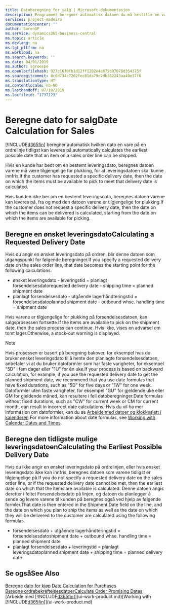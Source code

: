 ```yaml
---
title: Datoberegning for salg | Microsoft-dokumentasjon
description: Programmet beregner automatisk datoen du må bestille en vare på for å ha den på lager på en bestemt dato. Dette er datoen da du kan forvente at varer som ble bestilt på en bestemt dato, vil være tilgjengelig for plukking.
services: project-madeira
documentationcenter: ''
author: SorenGP
ms.service: dynamics365-business-central
ms.topic: article
ms.devlang: na
ms.tgt_pltfrm: na
ms.workload: na
ms.search.keywords: ''
ms.date: 04/01/2019
ms.author: sgroespe
ms.openlocfilehash: 927c16f0fb1d12ff1202e4e675b97078d354375f
ms.sourcegitcommit: 8c0d734c7202fec81da79c7db382243aa49e37f6
ms.translationtype: HT
ms.contentlocale: nb-NO
ms.lasthandoff: 07/10/2019
ms.locfileid: "1737123"
---
```

# <a name="date-calculation-for-sales"></a><span data-ttu-id="ef4ef-104">Beregne dato for salg</span><span class="sxs-lookup"><span data-stu-id="ef4ef-104">Date Calculation for Sales</span></span>
[!INCLUDE[d365fin](includes/d365fin_md.md)] <span data-ttu-id="ef4ef-105">beregner automatisk hvilken dato en vare på en ordrelinje tidligst kan leveres på.</span><span class="sxs-lookup"><span data-stu-id="ef4ef-105">automatically calculates the earliest possible date that an item on a sales order line can be shipped.</span></span>

<span data-ttu-id="ef4ef-106">Hvis en kunde har bedt om en bestemt leveringsdato, beregnes datoen varene må være tilgjengelige for plukking, for at leveringsdatoen skal kunne innfris.</span><span class="sxs-lookup"><span data-stu-id="ef4ef-106">If the customer has requested a specific delivery date, then the date on which the items must be available to pick to meet that delivery date is calculated.</span></span>

<span data-ttu-id="ef4ef-107">Hvis kunden ikke ber om en bestemt leveringsdato, beregnes datoen varene kan leveres på, fra og med den datoen varene er tilgjengelige for plukking.</span><span class="sxs-lookup"><span data-stu-id="ef4ef-107">If the customer does not request a specific delivery date, then the date on which the items can be delivered is calculated, starting from the date on which the items are available for picking.</span></span>

## <a name="calculating-a-requested-delivery-date"></a><span data-ttu-id="ef4ef-108">Beregne en ønsket leveringsdato</span><span class="sxs-lookup"><span data-stu-id="ef4ef-108">Calculating a Requested Delivery Date</span></span>
<span data-ttu-id="ef4ef-109">Hvis du angir en ønsket leveringsdato på ordren, blir denne datoen som utgangspunkt for følgende beregninger.</span><span class="sxs-lookup"><span data-stu-id="ef4ef-109">If you specify a requested delivery date on the sales order line, that date becomes the starting point for the following calculations.</span></span>

- <span data-ttu-id="ef4ef-110">ønsket leveringsdato - leveringstid = planlagt forsendelsesdato</span><span class="sxs-lookup"><span data-stu-id="ef4ef-110">requested delivery date - shipping time = planned shipment date</span></span>
- <span data-ttu-id="ef4ef-111">planlagt forsendelsesdato - utgående lagerhåndteringstid = forsendelsesdato</span><span class="sxs-lookup"><span data-stu-id="ef4ef-111">planned shipment date - outbound whse. handling time = shipment date</span></span>

<span data-ttu-id="ef4ef-112">Hvis varene er tilgjengelige for plukking på forsendelsesdatoen, kan salgsprosessen fortsette.</span><span class="sxs-lookup"><span data-stu-id="ef4ef-112">If the items are available to pick on the shipment date, then the sales process can continue.</span></span> <span data-ttu-id="ef4ef-113">Hvis ikke, vises en advarsel om tomt lager.</span><span class="sxs-lookup"><span data-stu-id="ef4ef-113">Otherwise, a stock-out warning is displayed.</span></span>

> [!Note]
> <span data-ttu-id="ef4ef-114">Hvis prosessen er basert på beregning bakover, for eksempel hvis du bruker ønsket leveringsdato til å hente den planlagte forsendelsesdatoen, anbefaler vi at du bruker datoformler som har faste varigheter, for eksempel "5D" i fem dager eller "1U" for én uke.</span><span class="sxs-lookup"><span data-stu-id="ef4ef-114">If your process is based on backward calculation, for example, if you use the requested delivery date to get the planned shipment date, we recommend that you use date formulas that have fixed durations, such as "5D" for five days or "1W" for one week.</span></span> <span data-ttu-id="ef4ef-115">Datoformler uten faste varigheter, for eksempel "GU" for gjeldende uke eller GM for gjeldende måned, kan resultere i feil datoberegninger.</span><span class="sxs-lookup"><span data-stu-id="ef4ef-115">Date formulas without fixed durations, such as "CW" for current week or CM for current month, can result in incorrect date calculations.</span></span> <span data-ttu-id="ef4ef-116">Hvis du vil ha mer informasjon om datoformler, kan du se [Arbeide med datoer og klokkeslett i kalenderen](ui-enter-date-ranges.md).</span><span class="sxs-lookup"><span data-stu-id="ef4ef-116">For more information about date formulas, see [Working with Calendar Dates and Times](ui-enter-date-ranges.md).</span></span>

## <a name="calculating-the-earliest-possible-delivery-date"></a><span data-ttu-id="ef4ef-117">Beregne den tidligste mulige leveringsdatoen</span><span class="sxs-lookup"><span data-stu-id="ef4ef-117">Calculating the Earliest Possible Delivery Date</span></span>
<span data-ttu-id="ef4ef-118">Hvis du ikke angir en ønsket leveringsdato på ordrelinjen, eller hvis ønsket leveringsdato ikke kan innfris, beregnes datoen som varene tidligst er tilgjengelige på.</span><span class="sxs-lookup"><span data-stu-id="ef4ef-118">If you do not specify a requested delivery date on the sales order line, or if the requested delivery date cannot be met, then the earliest date on which that the items are available is calculated.</span></span> <span data-ttu-id="ef4ef-119">Denne datoen angis deretter i feltet Forsendelsesdato på linjen, og datoen du planlegger å sende og levere varene til kunden på beregnes også ved hjelp av følgende formler.</span><span class="sxs-lookup"><span data-stu-id="ef4ef-119">That date is then entered in the Shipment Date field on the line, and the date on which you plan to ship the items as well as the date on which they will be delivered to the customer are calculated using the following formulas.</span></span>

- <span data-ttu-id="ef4ef-120">forsendelsesdato + utgående lagerhåndteringstid = forsendelsesdato</span><span class="sxs-lookup"><span data-stu-id="ef4ef-120">shipment date + outbound whse. handling time = planned shipment date</span></span>
- <span data-ttu-id="ef4ef-121">planlagt forsendelsesdato + leveringstid = planlagt leveringsdato</span><span class="sxs-lookup"><span data-stu-id="ef4ef-121">planned shipment date + shipping time = planned delivery date</span></span>


## <a name="see-also"></a><span data-ttu-id="ef4ef-122">Se også</span><span class="sxs-lookup"><span data-stu-id="ef4ef-122">See Also</span></span>  
 <span data-ttu-id="ef4ef-123">[Beregne dato for kjøp](purchasing-date-calculation-for-purchases.md) </span><span class="sxs-lookup"><span data-stu-id="ef4ef-123">[Date Calculation for Purchases](purchasing-date-calculation-for-purchases.md) </span></span>  
 [<span data-ttu-id="ef4ef-124">Beregne ordrebekreftelsesdatoer</span><span class="sxs-lookup"><span data-stu-id="ef4ef-124">Calculate Order Promising Dates</span></span>](sales-how-to-calculate-order-promising-dates.md)  
 <span data-ttu-id="ef4ef-125">[Arbeide med [!INCLUDE[d365fin](includes/d365fin_md.md)]](ui-work-product.md)</span><span class="sxs-lookup"><span data-stu-id="ef4ef-125">[Working with [!INCLUDE[d365fin](includes/d365fin_md.md)]](ui-work-product.md)</span></span>
